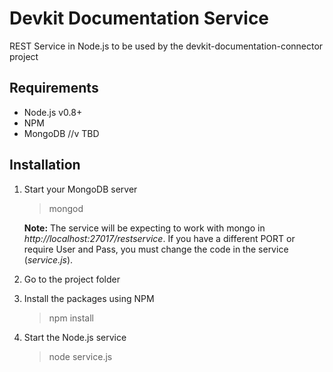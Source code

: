 # Devkit Documentation Service

REST Service in Node.js to be used by the devkit-documentation-connector project

## Requirements

* Node.js v0.8+
* NPM
* MongoDB //v TBD

## Installation

1. Start your MongoDB server
	> mongod
	
	__Note:__ The service will be expecting to work with mongo in _http://localhost:27017/restservice_. If you have a different PORT or require User and Pass, you must change the code in the service (_service.js_).

2. Go to the project folder
3. Install the packages using NPM
	> npm install
4. Start the Node.js service
	> node service.js
